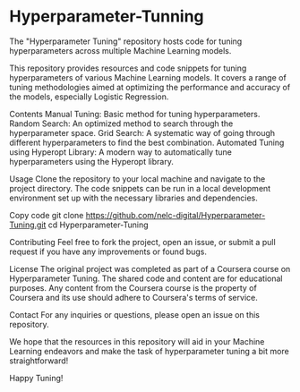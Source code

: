# Hyperparameter-Tunning
The "Hyperparameter Tuning" repository hosts code for tuning hyperparameters across multiple Machine Learning models. 

This repository provides resources and code snippets for tuning hyperparameters of various Machine Learning models. It covers a range of tuning methodologies aimed at optimizing the performance and accuracy of the models, especially Logistic Regression.

Contents
Manual Tuning: Basic method for tuning hyperparameters.
Random Search: An optimized method to search through the hyperparameter space.
Grid Search: A systematic way of going through different hyperparameters to find the best combination.
Automated Tuning using Hyperopt Library: A modern way to automatically tune hyperparameters using the Hyperopt library.

Usage
Clone the repository to your local machine and navigate to the project directory. The code snippets can be run in a local development environment set up with the necessary libraries and dependencies.


Copy code
git clone https://github.com/nelc-digital/Hyperparameter-Tuning.git
cd Hyperparameter-Tuning

Contributing
Feel free to fork the project, open an issue, or submit a pull request if you have any improvements or found bugs.

License
The original project was completed as part of a Coursera course on Hyperparameter Tuning. The shared code and content are for educational purposes. Any content from the Coursera course is the property of Coursera and its use should adhere to Coursera's terms of service.


Contact
For any inquiries or questions, please open an issue on this repository.

We hope that the resources in this repository will aid in your Machine Learning endeavors and make the task of hyperparameter tuning a bit more straightforward!

Happy Tuning!
